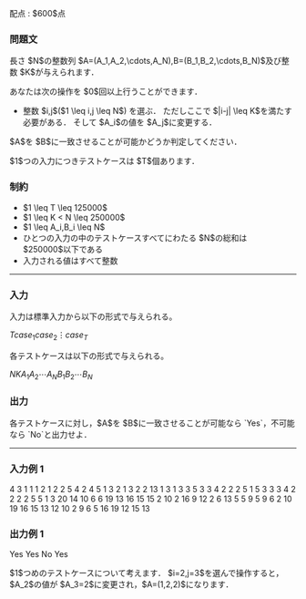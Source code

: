 
<div>

<span>

<span>

<p>
配点 : $600$点
</p>

<div>

<section>

### **問題文**

<p>
長さ $N$の整数列 $A=(A_1,A_2,\cdots,A_N),B=(B_1,B_2,\cdots,B_N)$及び整数 $K$が与えられます．
</p>

<p>
あなたは次の操作を $0$回以上行うことができます．
</p>

<ul>

<li>
整数 $i,j$($1 \leq i,j \leq N$) を選ぶ．
ただしここで $|i-j| \leq K$を満たす必要がある．
そして $A_i$の値を $A_j$に変更する．
</li>

</ul>

<p>
$A$を $B$に一致させることが可能かどうか判定してください．
</p>

<p>
$1$つの入力につきテストケースは $T$個あります．
</p>

</section>

</div>

<div>

<section>

### **制約**

<ul>

<li>
$1 \leq T \leq 125000$
</li>

<li>
$1 \leq K < N \leq 250000$
</li>

<li>
$1 \leq A_i,B_i \leq N$
</li>

<li>
ひとつの入力の中のテストケースすべてにわたる $N$の総和は $250000$以下である
</li>

<li>
入力される値はすべて整数
</li>

</ul>

</section>

</div>

---

<div>

<div>

<section>

### **入力**

<p>
入力は標準入力から以下の形式で与えられる。
</p>

<div>

$T$$case_1$$case_2$$\vdots$$case_T$
</div>

<p>
各テストケースは以下の形式で与えられる。
</p>

<div>

$N$$K$$A_1$$A_2$$\cdots$$A_N$$B_1$$B_2$$\cdots$$B_N$
</div>

</section>

</div>

<div>

<section>

### **出力**

<p>
各テストケースに対し，$A$を $B$に一致させることが可能なら `Yes`，不可能なら `No`と出力せよ．
</p>

</section>

</div>

</div>

---

<div>

<section>

### **入力例 1**

<div>

4
3 1
1 1 2
1 2 2
5 4
2 4 5 1 3
2 1 3 2 2
13 1
3 1 3 3 5 3 3 4 2 2 2 5 1
5 3 3 3 4 2 2 2 2 5 5 1 3
20 14
10 6 6 19 13 16 15 15 2 10 2 16 9 12 2 6 13 5 5 9
5 9 6 2 10 19 16 15 13 12 10 2 9 6 5 16 19 12 15 13

</div>

</section>

</div>

<div>

<section>

### **出力例 1**

<div>

Yes
Yes
No
Yes

</div>

<p>
$1$つめのテストケースについて考えます．
$i=2,j=3$を選んで操作すると，$A_2$の値が $A_3=2$に変更され，$A=(1,2,2)$になります．
</p>

</section>

</div>

</span>

</span>

</div>
